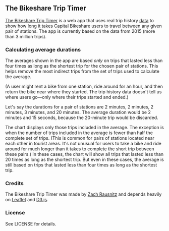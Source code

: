 ## The Bikeshare Trip Timer

[The Bikeshare Trip Timer](http://rausnitz.com/timer/) is a web app that uses real trip history [data](https://www.capitalbikeshare.com/trip-history-data) to show how long it takes Capital Bikeshare users to travel between any given pair of stations. The app is currently based on the data from 2015 (more than 3 million trips).

### <a name="about_averages"></a> Calculating average durations

The averages shown in the app are based *only* on trips that lasted less than four times as long as the shortest trip for the chosen pair of stations. This helps remove the most indirect trips from the set of trips used to calculate the average.

(A user might rent a bike from one station, ride around for an hour, and then return the bike near where they started. The trip history data doesn't tell us where users go&mdash;only where their trips started and ended.)

Let's say the durations for a pair of stations are 2 minutes, 2 minutes, 2 minutes, 3 minutes, and 20 minutes. The average duration would be 2 minutes and 15 seconds, because the 20-minute trip would be discarded.

The chart displays only those trips included in the average. The exception is when the number of trips included in the average is fewer than half the complete set of trips. (This is common for pairs of stations located near each other in tourist areas. It's not unusual for users to take a bike and ride around for much longer than it takes to complete the short trip between these pairs.) In these cases, the chart will show all trips that lasted less than 20 times as long as the shortest trip. But even in these cases, the average is still based on trips that lasted less than four times as long as the shortest trip.

### Credits

The Bikeshare Trip Timer was made by [Zach Rausnitz](http://rausnitz.com/timer/) and depends heavily on [Leaflet](http://leafletjs.com/) and [D3.js](https://d3js.org/).

### License

See LICENSE for details.
